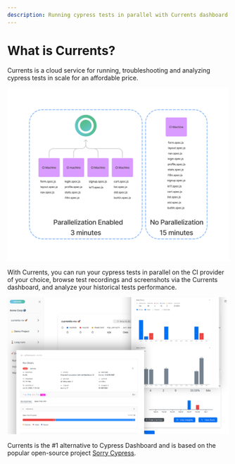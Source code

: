 ```yaml
---
description: Running cypress tests in parallel with Currents dashboard
---
```


# What is Currents?

Currents is a cloud service for running, troubleshooting and analyzing cypress tests in scale for an affordable price.

![Cypress tests parallelization with Currents](<.gitbook/assets/cypress-parallelization-benefits (2).png>)

With Currents, you can run your cypress tests in parallel on the CI provider of your choice, browse test recordings and screenshots via the Currents dashboard, and analyze your historical tests performance.

![Cypress tests with Currents](.gitbook/assets/currents-preview.png)

Currents is the #1 alternative to Cypress Dashboard and is based on the popular open-source project [Sorry Cypress](https://sorry-cypress.dev).
